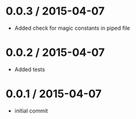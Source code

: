 
0.0.3 / 2015-04-07
==================

  * Added check for magic constants in piped file

0.0.2 / 2015-04-07
==================

  * Added tests

0.0.1 / 2015-04-07
==================

  * initial commit
